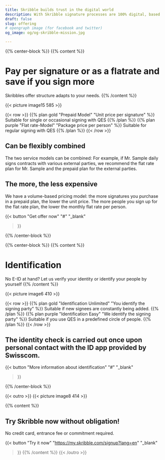 ```yaml
---
title: Skribble builds trust in the digital world
description: With Skribble signature processes are 100% digital, based on the qualified electronic signature “QES” - the e-signature, which is equivalent to your hand-written signature according to Swiss and EU law.
draft: false
slug: offering
# opengraph image (for facebook and twitter)
og_image: og/og-skribble-mission.jpg

---
```


{{% center-block %}}
{{% content %}}
# Pay per signature or as a flatrate and save if you sign more
Skribbles offer structure adapts to your needs.
{{% /content %}}

{{< picture image15 585 >}}

{{< row >}}
{{% plan gold "Prepaid Model" "Unit price per signature" %}}
Suitable for single or occasional signing with QES
{{% /plan %}}
{{% plan purple "Flat rate-Model" "Package price per person" %}}
Suitable for regular signing with QES
{{% /plan %}}
{{< /row >}}

## Can be flexibly combined
The two service models can be combined: For example, if Mr. Sample daily signs contracts with various external parties, we recommend the flat rate plan for Mr. Sample and the prepaid plan for the external parties.

## The more, the less expensive
We have a volume-based pricing model: the more signatures you purchase in a prepaid plan, the lower the unit price. The more people you sign up for the flat rate plan, the lower the monthly flat rate per person.

{{< button
  "Get offer now"
  "#"
  "_blank"
>}}

{{% /center-block %}}

{{% center-block %}}
{{% content %}}

# Identification
No E-ID at hand? Let us verify your identity or identify your people by yourself
{{% /content %}}

{{< picture image6 410 >}}

{{< row >}}
{{% plan gold "Identification Unlimited" "You identify the signing party" %}}
Suitable if new signees are constantly being added.
{{% /plan %}}
{{% plan purple "Identification Easy" "We identify the signing party" %}}
Suitable if you use QES in a predefined circle of people.
{{% /plan %}}
{{< /row >}}

## The identity check is carried out once upon personal contact with the ID app provided by Swisscom. 

{{< button
  "More information about identification"
  "#"
  "_blank"
>}}

{{% /center-block %}}

{{< outro >}}
{{< picture image8 414 >}}

{{% content %}}
## Try Skribble now without obligation!
No credit card, entrance fee or commitment required.

{{< button
  "Try it now"
  "https://my.skribble.com/signup?lang=en"
  "_blank"
>}}
{{% /content %}}
{{< /outro >}}